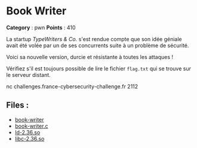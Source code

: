 # Book Writer

**Category** : pwn
**Points** : 410

La startup *TypeWriters & Co.* s'est rendue compte que son idée géniale avait été volée par un de ses concurrents suite à un problème de sécurité.

Voici sa nouvelle version, durcie et résistante à toutes les attaques !

Vérifiez s'il est toujours possible de lire le fichier `flag.txt` qui se trouve sur le serveur distant.


nc challenges.france-cybersecurity-challenge.fr 2112

## Files : 
 - [book-writer](./book-writer)
 - [book-writer.c](./book-writer.c)
 - [ld-2.36.so](./ld-2.36.so)
 - [libc-2.36.so](./libc-2.36.so)



